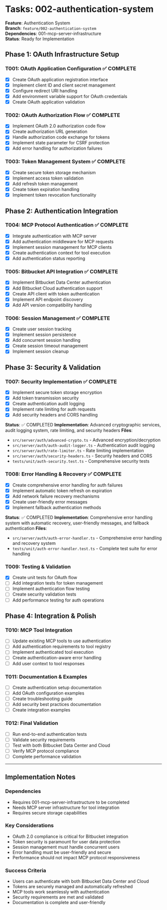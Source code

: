 # Tasks: 002-authentication-system

**Feature**: Authentication System  
**Branch**: `feature/002-authentication-system`  
**Dependencies**: 001-mcp-server-infrastructure  
**Status**: Ready for Implementation

## Phase 1: OAuth Infrastructure Setup

### T001: OAuth Application Configuration ✅ COMPLETE
- [x] Create OAuth application registration interface
- [x] Implement client ID and client secret management
- [x] Configure redirect URI handling
- [x] Add environment variable support for OAuth credentials
- [x] Create OAuth application validation

### T002: OAuth Authorization Flow ✅ COMPLETE
- [x] Implement OAuth 2.0 authorization code flow
- [x] Create authorization URL generation
- [x] Handle authorization code exchange for tokens
- [x] Implement state parameter for CSRF protection
- [x] Add error handling for authorization failures

### T003: Token Management System ✅ COMPLETE
- [x] Create secure token storage mechanism
- [x] Implement access token validation
- [x] Add refresh token management
- [x] Create token expiration handling
- [x] Implement token revocation functionality

## Phase 2: Authentication Integration

### T004: MCP Protocol Authentication ✅ COMPLETE
- [x] Integrate authentication with MCP server
- [x] Add authentication middleware for MCP requests
- [x] Implement session management for MCP clients
- [x] Create authentication context for tool execution
- [x] Add authentication status reporting

### T005: Bitbucket API Integration ✅ COMPLETE
- [x] Implement Bitbucket Data Center authentication
- [x] Add Bitbucket Cloud authentication support
- [x] Create API client with token authentication
- [x] Implement API endpoint discovery
- [x] Add API version compatibility handling

### T006: Session Management ✅ COMPLETE
- [x] Create user session tracking
- [x] Implement session persistence
- [x] Add concurrent session handling
- [x] Create session timeout management
- [x] Implement session cleanup

## Phase 3: Security & Validation

### T007: Security Implementation ✅ COMPLETE
- [x] Implement secure token storage encryption
- [x] Add token transmission security
- [x] Create authentication audit logging
- [x] Implement rate limiting for auth requests
- [x] Add security headers and CORS handling

**Status**: ✅ COMPLETED
**Implementation**: Advanced cryptographic services, audit logging system, rate limiting, and security headers
**Files**: 
- `src/server/auth/advanced-crypto.ts` - Advanced encryption/decryption
- `src/server/auth/auth-audit-logger.ts` - Authentication audit logging
- `src/server/auth/rate-limiter.ts` - Rate limiting implementation
- `src/server/auth/security-headers.ts` - Security headers and CORS
- `tests/unit/auth-security.test.ts` - Comprehensive security tests

### T008: Error Handling & Recovery ✅ COMPLETE
- [x] Create comprehensive error handling for auth failures
- [x] Implement automatic token refresh on expiration
- [x] Add network failure recovery mechanisms
- [x] Create user-friendly error messages
- [x] Implement fallback authentication methods

**Status**: ✅ COMPLETED
**Implementation**: Comprehensive error handling system with automatic recovery, user-friendly messages, and fallback authentication
**Files**: 
- `src/server/auth/auth-error-handler.ts` - Comprehensive error handling and recovery system
- `tests/unit/auth-error-handler.test.ts` - Complete test suite for error handling

### T009: Testing & Validation
- [x] Create unit tests for OAuth flow
- [ ] Add integration tests for token management
- [ ] Implement authentication flow testing
- [ ] Create security validation tests
- [ ] Add performance testing for auth operations

## Phase 4: Integration & Polish

### T010: MCP Tool Integration
- [ ] Update existing MCP tools to use authentication
- [ ] Add authentication requirements to tool registry
- [ ] Implement authenticated tool execution
- [ ] Create authentication-aware error handling
- [ ] Add user context to tool responses

### T011: Documentation & Examples
- [ ] Create authentication setup documentation
- [ ] Add OAuth configuration examples
- [ ] Create troubleshooting guide
- [ ] Add security best practices documentation
- [ ] Create integration examples

### T012: Final Validation
- [ ] Run end-to-end authentication tests
- [ ] Validate security requirements
- [ ] Test with both Bitbucket Data Center and Cloud
- [ ] Verify MCP protocol compliance
- [ ] Complete performance validation

---

## Implementation Notes

### Dependencies
- Requires 001-mcp-server-infrastructure to be completed
- Needs MCP server infrastructure for tool integration
- Requires secure storage capabilities

### Key Considerations
- OAuth 2.0 compliance is critical for Bitbucket integration
- Token security is paramount for user data protection
- Session management must handle concurrent users
- Error handling must be user-friendly and secure
- Performance should not impact MCP protocol responsiveness

### Success Criteria
- Users can authenticate with both Bitbucket Data Center and Cloud
- Tokens are securely managed and automatically refreshed
- MCP tools work seamlessly with authentication
- Security requirements are met and validated
- Documentation is complete and user-friendly
